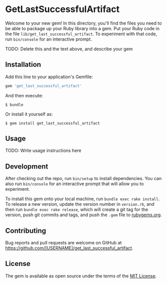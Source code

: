 # GetLastSuccessfulArtifact

Welcome to your new gem! In this directory, you'll find the files you need to be able to package up your Ruby library into a gem. Put your Ruby code in the file `lib/get_last_successful_artifact`. To experiment with that code, run `bin/console` for an interactive prompt.

TODO: Delete this and the text above, and describe your gem

## Installation

Add this line to your application's Gemfile:

```ruby
gem 'get_last_successful_artifact'
```

And then execute:

    $ bundle

Or install it yourself as:

    $ gem install get_last_successful_artifact

## Usage

TODO: Write usage instructions here

## Development

After checking out the repo, run `bin/setup` to install dependencies. You can also run `bin/console` for an interactive prompt that will allow you to experiment.

To install this gem onto your local machine, run `bundle exec rake install`. To release a new version, update the version number in `version.rb`, and then run `bundle exec rake release`, which will create a git tag for the version, push git commits and tags, and push the `.gem` file to [rubygems.org](https://rubygems.org).

## Contributing

Bug reports and pull requests are welcome on GitHub at https://github.com/[USERNAME]/get_last_successful_artifact.


## License

The gem is available as open source under the terms of the [MIT License](http://opensource.org/licenses/MIT).

